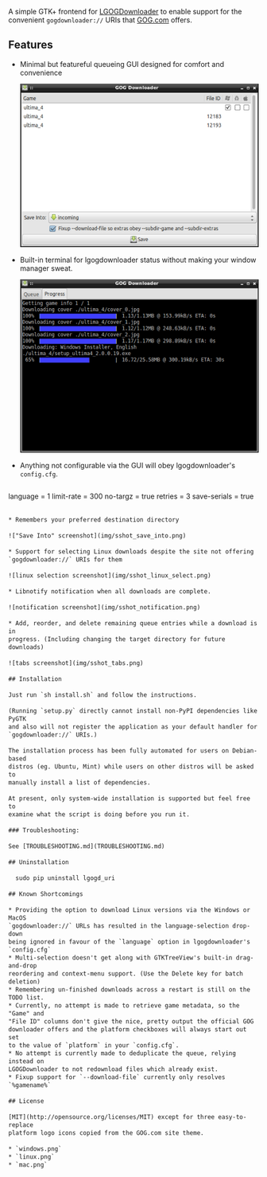 A simple GTK+ frontend for [LGOGDownloader](https://github.com/Sude-/lgogdownloader)
to enable support for the convenient `gogdownloader://` URIs that
[GOG.com](http://www.gog.com/) offers.

## Features

* Minimal but featureful queueing GUI designed for comfort and convenience

  ![main window screenshot](img/sshot_mainwin.png)

* Built-in terminal for lgogdownloader status without making your window
  manager sweat.

  ![terminal tab screenshot](img/sshot_term.png)

* Anything not configurable via the GUI will obey lgogdownloader's
  `config.cfg`.

  ```ini
language = 1
limit-rate = 300
no-targz = true
retries = 3
save-serials = true
  ```

* Remembers your preferred destination directory

  !["Save Into" screenshot](img/sshot_save_into.png)

* Support for selecting Linux downloads despite the site not offering
  `gogdownloader://` URIs for them

  ![linux selection screenshot](img/sshot_linux_select.png)

* Libnotify notification when all downloads are complete.

  ![notification screenshot](img/sshot_notification.png)

* Add, reorder, and delete remaining queue entries while a download is in
  progress. (Including changing the target directory for future downloads)

  ![tabs screenshot](img/sshot_tabs.png)

## Installation

Just run `sh install.sh` and follow the instructions.

(Running `setup.py` directly cannot install non-PyPI dependencies like PyGTK
 and also will not register the application as your default handler for
 `gogdownloader://` URIs.)

The installation process has been fully automated for users on Debian-based
distros (eg. Ubuntu, Mint) while users on other distros will be asked to
manually install a list of dependencies.

At present, only system-wide installation is supported but feel free to
examine what the script is doing before you run it.

### Troubleshooting:

See [TROUBLESHOOTING.md](TROUBLESHOOTING.md)

## Uninstallation

    sudo pip uninstall lgogd_uri

## Known Shortcomings

* Providing the option to download Linux versions via the Windows or MacOS
  `gogdownloader://` URLs has resulted in the language-selection drop-down
  being ignored in favour of the `language` option in lgogdownloader's
  `config.cfg`
* Multi-selection doesn't get along with GTKTreeView's built-in drag-and-drop
  reordering and context-menu support. (Use the Delete key for batch deletion)
* Remembering un-finished downloads across a restart is still on the TODO list.
* Currently, no attempt is made to retrieve game metadata, so the "Game" and
  "File ID" columns don't give the nice, pretty output the official GOG
  downloader offers and the platform checkboxes will always start out set
  to the value of `platform` in your `config.cfg`.
* No attempt is currently made to deduplicate the queue, relying instead on
  LGOGDownloader to not redownload files which already exist.
* Fixup support for `--download-file` currently only resolves `%gamename%`

## License

[MIT](http://opensource.org/licenses/MIT) except for three easy-to-replace
platform logo icons copied from the GOG.com site theme.

* `windows.png`
* `linux.png`
* `mac.png`
